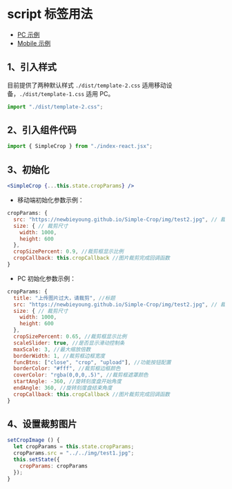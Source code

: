 # script 标签用法

- [PC 示例](https://newbieyoung.github.io/Simple-Crop/examples/react/test-1.html)
- [Mobile 示例](https://newbieyoung.github.io/Simple-Crop/examples/react/test-2.html)

## 1、引入样式

目前提供了两种默认样式 `./dist/template-2.css` 适用移动设备，`./dist/template-1.css` 适用 PC。

```javascript
import "./dist/template-2.css";
```

## 2、引入组件代码

```javascript
import { SimpleCrop } from "./index-react.jsx";
```

## 3、初始化

```jsx
<SimpleCrop {...this.state.cropParams} />
```

- 移动端初始化参数示例：

```jsx
cropParams: {
  src: "https://newbieyoung.github.io/Simple-Crop/img/test2.jpg", // 裁剪图片地址
  size: { // 裁剪尺寸
    width: 1000,
    height: 600
  },
  cropSizePercent: 0.9, //裁剪框显示比例
  cropCallback: this.cropCallback //图片裁剪完成回调函数
}
```

- PC 初始化参数示例：

```jsx
cropParams: {
  title: "上传图片过大，请裁剪", //标题
  src: "https://newbieyoung.github.io/Simple-Crop/img/test2.jpg", // 裁剪图片地址
  size: { // 裁剪尺寸
    width: 1000,
    height: 600
  },
  cropSizePercent: 0.65, //裁剪框显示比例
  scaleSlider: true, //是否显示滑动控制条
  maxScale: 3, //最大缩放倍数
  borderWidth: 1, //裁剪框边框宽度
  funcBtns: ["close", "crop", "upload"], //功能按钮配置
  borderColor: "#fff", //裁剪框边框颜色
  coverColor: "rgba(0,0,0,.5)", //裁剪框遮罩颜色
  startAngle: -360, //旋转刻度盘开始角度
  endAngle: 360, //旋转刻度盘结束角度
  cropCallback: this.cropCallback //图片裁剪完成回调函数
}
```

## 4、设置裁剪图片

```jsx
setCropImage () {
  let cropParams = this.state.cropParams;
  cropParams.src = "../../img/test1.jpg";
  this.setState({
    cropParams: cropParams
  });
}
```
